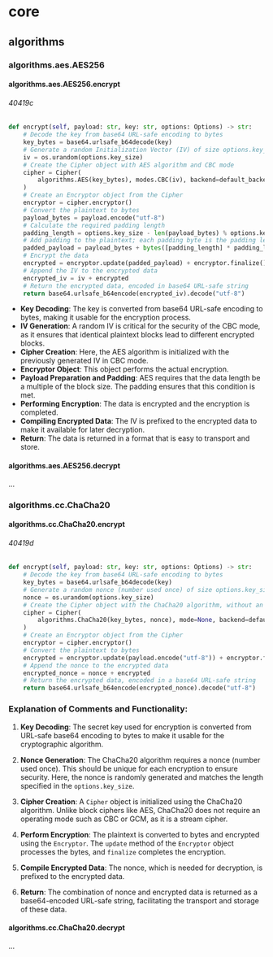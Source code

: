 # core

## algorithms

### algorithms.aes.AES256

#### algorithms.aes.AES256.encrypt

###### 40419c

```python
def encrypt(self, payload: str, key: str, options: Options) -> str:
    # Decode the key from base64 URL-safe encoding to bytes
    key_bytes = base64.urlsafe_b64decode(key)
    # Generate a random Initialization Vector (IV) of size options.key_size
    iv = os.urandom(options.key_size)
    # Create the Cipher object with AES algorithm and CBC mode
    cipher = Cipher(
        algorithms.AES(key_bytes), modes.CBC(iv), backend=default_backend()
    )
    # Create an Encryptor object from the Cipher
    encryptor = cipher.encryptor()
    # Convert the plaintext to bytes
    payload_bytes = payload.encode("utf-8")
    # Calculate the required padding length
    padding_length = options.key_size - len(payload_bytes) % options.key_size
    # Add padding to the plaintext; each padding byte is the padding length itself
    padded_payload = payload_bytes + bytes([padding_length] * padding_length)
    # Encrypt the data
    encrypted = encryptor.update(padded_payload) + encryptor.finalize()
    # Append the IV to the encrypted data
    encrypted_iv = iv + encrypted
    # Return the encrypted data, encoded in base64 URL-safe string
    return base64.urlsafe_b64encode(encrypted_iv).decode("utf-8")

```
- **Key Decoding**: The key is converted from base64 URL-safe encoding to bytes, making it usable for the encryption process.
- **IV Generation**: A random IV is critical for the security of the CBC mode, as it ensures that identical plaintext blocks lead to different encrypted blocks.
- **Cipher Creation**: Here, the AES algorithm is initialized with the previously generated IV in CBC mode.
- **Encryptor Object**: This object performs the actual encryption.
- **Payload Preparation and Padding**: AES requires that the data length be a multiple of the block size. The padding ensures that this condition is met.
- **Performing Encryption**: The data is encrypted and the encryption is completed.
- **Compiling Encrypted Data**: The IV is prefixed to the encrypted data to make it available for later decryption.
- **Return**: The data is returned in a format that is easy to transport and store.

#### algorithms.aes.AES256.decrypt

...

### algorithms.cc.ChaCha20

#### algorithms.cc.ChaCha20.encrypt

###### 40419d

```python
def encrypt(self, payload: str, key: str, options: Options) -> str:
    # Decode the key from base64 URL-safe encoding to bytes
    key_bytes = base64.urlsafe_b64decode(key)
    # Generate a random nonce (number used once) of size options.key_size
    nonce = os.urandom(options.key_size)
    # Create the Cipher object with the ChaCha20 algorithm, without an explicit mode
    cipher = Cipher(
        algorithms.ChaCha20(key_bytes, nonce), mode=None, backend=default_backend()
    )
    # Create an Encryptor object from the Cipher
    encryptor = cipher.encryptor()
    # Convert the plaintext to bytes
    encrypted = encryptor.update(payload.encode("utf-8")) + encryptor.finalize()
    # Append the nonce to the encrypted data
    encrypted_nonce = nonce + encrypted
    # Return the encrypted data, encoded in a base64 URL-safe string
    return base64.urlsafe_b64encode(encrypted_nonce).decode("utf-8")

```

### Explanation of Comments and Functionality:

1. **Key Decoding**: The secret key used for encryption is converted from URL-safe base64 encoding to bytes to make it usable for the cryptographic algorithm.

2. **Nonce Generation**: The ChaCha20 algorithm requires a nonce (number used once). This should be unique for each encryption to ensure security. Here, the nonce is randomly generated and matches the length specified in the `options.key_size`.

3. **Cipher Creation**: A `Cipher` object is initialized using the ChaCha20 algorithm. Unlike block ciphers like AES, ChaCha20 does not require an operating mode such as CBC or GCM, as it is a stream cipher.

4. **Perform Encryption**: The plaintext is converted to bytes and encrypted using the `Encryptor`. The `update` method of the `Encryptor` object processes the bytes, and `finalize` completes the encryption.

5. **Compile Encrypted Data**: The nonce, which is needed for decryption, is prefixed to the encrypted data.

6. **Return**: The combination of nonce and encrypted data is returned as a base64-encoded URL-safe string, facilitating the transport and storage of these data.


#### algorithms.cc.ChaCha20.decrypt

...

